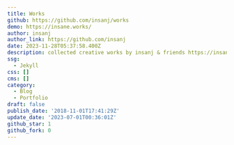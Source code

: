 ```yaml
---
title: Works
github: https://github.com/insanj/works
demo: https://insane.works/
author: insanj
author_link: https://github.com/insanj
date: 2023-11-28T05:37:58.400Z
description: collected creative works by insanj & friends https://insane.works
ssg:
  - Jekyll
css: []
cms: []
category:
  - Blog
  - Portfolio
draft: false
publish_date: '2018-11-01T17:41:29Z'
update_date: '2023-07-01T00:36:01Z'
github_star: 1
github_fork: 0
---
```

